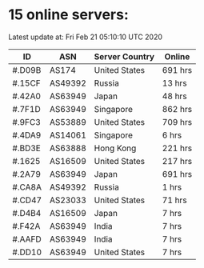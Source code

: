 # 15 online servers:

Latest update at: Fri Feb 21 05:10:10 UTC 2020

| ID | ASN | Server Country | Online |
| -- | --- | -------------- | ------ |
| #.D09B | AS174 | United States | 691 hrs |
| #.15CF | AS49392 | Russia | 13 hrs |
| #.42A0 | AS63949 | Japan | 48 hrs |
| #.7F1D | AS63949 | Singapore | 862 hrs |
| #.9FC3 | AS53889 | United States | 709 hrs |
| #.4DA9 | AS14061 | Singapore | 6 hrs |
| #.BD3E | AS63888 | Hong Kong | 221 hrs |
| #.1625 | AS16509 | United States | 217 hrs |
| #.2A79 | AS63949 | Japan | 691 hrs |
| #.CA8A | AS49392 | Russia | 1 hrs |
| #.CD47 | AS23033 | United States | 71 hrs |
| #.D4B4 | AS16509 | Japan | 7 hrs |
| #.F42A | AS63949 | India | 7 hrs |
| #.AAFD | AS63949 | India | 7 hrs |
| #.DD10 | AS63949 | United States | 7 hrs |

